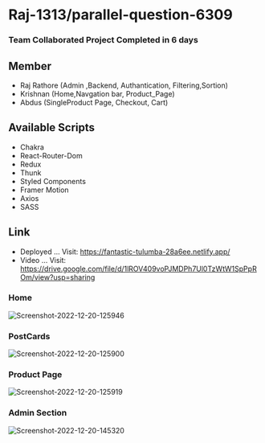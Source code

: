 # Raj-1313/parallel-question-6309 
### Team Collaborated Project Completed in 6 days

## Member
 * Raj Rathore (Admin ,Backend, Authantication, Filtering,Sortion)
 * Krishnan    (Home,Navgation bar, Product_Page)
 * Abdus       (SingleProduct Page, Checkout, Cart)

## Available Scripts
* Chakra
* React-Router-Dom
* Redux 
* Thunk
* Styled Components
* Framer Motion
* Axios
* SASS



## Link
* Deployed ... Visit: https://fantastic-tulumba-28a6ee.netlify.app/
* Video    ... Visit: https://drive.google.com/file/d/1lROV409voPJMDPh7Ul0TzWtW1SpPpROm/view?usp=sharing

### Home
<img src="https://i.ibb.co/zN2B5V4/Screenshot-2022-12-20-125946.png" alt="Screenshot-2022-12-20-125946" border="0" />

### PostCards
<img src="https://i.ibb.co/BzTv646/Screenshot-2022-12-20-125900.png" alt="Screenshot-2022-12-20-125900" border="0">

### Product Page
<img src="https://i.ibb.co/C60XJtH/Screenshot-2022-12-20-125919.png" alt="Screenshot-2022-12-20-125919" border="0">

### Admin Section
<img src="https://i.ibb.co/pRb4tF4/Screenshot-2022-12-20-145320.png" alt="Screenshot-2022-12-20-145320" border="0">
